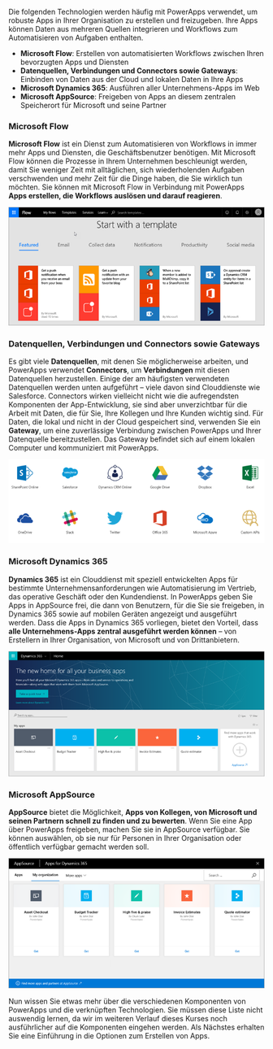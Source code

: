 Die folgenden Technologien werden häufig mit PowerApps verwendet, um robuste Apps in Ihrer Organisation zu erstellen und freizugeben. Ihre Apps können Daten aus mehreren Quellen integrieren und Workflows zum Automatisieren von Aufgaben enthalten. 

* **Microsoft Flow**: Erstellen von automatisierten Workflows zwischen Ihren bevorzugten Apps und Diensten
* **Datenquellen, Verbindungen und Connectors sowie Gateways**: Einbinden von Daten aus der Cloud und lokalen Daten in Ihre Apps
* **Microsoft Dynamics 365**: Ausführen aller Unternehmens-Apps im Web
* **Microsoft AppSource**: Freigeben von Apps an diesem zentralen Speicherort für Microsoft und seine Partner

### <a name="microsoft-flow"></a>Microsoft Flow
**Microsoft Flow** ist ein Dienst zum Automatisieren von Workflows in immer mehr Apps und Diensten, die Geschäftsbenutzer benötigen. Mit Microsoft Flow können die Prozesse in Ihrem Unternehmen beschleunigt werden, damit Sie weniger Zeit mit alltäglichen, sich wiederholenden Aufgaben verschwenden und mehr Zeit für die Dinge haben, die Sie wirklich tun möchten. Sie können mit Microsoft Flow in Verbindung mit PowerApps **Apps erstellen, die Workflows auslösen und darauf reagieren**.

![Microsoft Flow](./media/learning-powerapps-parts/powerapps-flow.png)

### <a name="data-sources-connections-and-connectors-and-gateways"></a>Datenquellen, Verbindungen und Connectors sowie Gateways
Es gibt viele **Datenquellen**, mit denen Sie möglicherweise arbeiten, und PowerApps verwendet **Connectors**, um **Verbindungen** mit diesen Datenquellen herzustellen. Einige der am häufigsten verwendeten Datenquellen werden unten aufgeführt – viele davon sind Clouddienste wie Salesforce. Connectors wirken vielleicht nicht wie die aufregendsten Komponenten der App-Entwicklung, sie sind aber unverzichtbar für die Arbeit mit Daten, die für Sie, Ihre Kollegen und Ihre Kunden wichtig sind. Für Daten, die lokal und nicht in der Cloud gespeichert sind, verwenden Sie ein **Gateway**, um eine zuverlässige Verbindung zwischen PowerApps und Ihrer Datenquelle bereitzustellen. Das Gateway befindet sich auf einem lokalen Computer und kommuniziert mit PowerApps.

![Datenquellen und Connectors für PowerApps](./media/learning-powerapps-parts/powerapps-data.png)

### <a name="microsoft-dynamics-365"></a>Microsoft Dynamics 365
**Dynamics 365** ist ein Clouddienst mit speziell entwickelten Apps für bestimmte Unternehmensanforderungen wie Automatisierung im Vertrieb, das operative Geschäft oder den Kundendienst. In PowerApps geben Sie Apps in AppSource frei, die dann von Benutzern, für die Sie sie freigeben, in Dynamics 365 sowie auf mobilen Geräten angezeigt und ausgeführt werden. Dass die Apps in Dynamics 365 vorliegen, bietet den Vorteil, dass **alle Unternehmens-Apps zentral ausgeführt werden können** – von Erstellern in Ihrer Organisation, von Microsoft und von Drittanbietern.

![Microsoft Dynamics 365](./media/learning-powerapps-parts/powerapps-dynamics.png)

### <a name="microsoft-appsource"></a>Microsoft AppSource
**AppSource** bietet die Möglichkeit, **Apps von Kollegen, von Microsoft und seinen Partnern schnell zu finden und zu bewerten**. Wenn Sie eine App über PowerApps freigeben, machen Sie sie in AppSource verfügbar. Sie können auswählen, ob sie nur für Personen in Ihrer Organisation oder öffentlich verfügbar gemacht werden soll.

![Microsoft AppSource](./media/learning-powerapps-parts/powerapps-appsource.png)

Nun wissen Sie etwas mehr über die verschiedenen Komponenten von PowerApps und die verknüpften Technologien. Sie müssen diese Liste nicht auswendig lernen, da wir im weiteren Verlauf dieses Kurses noch ausführlicher auf die Komponenten eingehen werden. Als Nächstes erhalten Sie eine Einführung in die Optionen zum Erstellen von Apps.

